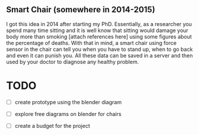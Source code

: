 Smart Chair (somewhere in 2014-2015)
---

I got this idea in 2014 after starting my PhD.
Essentially, as a researcher you spend many time sitting and it is well know 
that sitting would damage your body more than smoking [attach references here]
using some figures about the percentage of deaths.
With that in mind, a smart chair using force sensor in the chair can tell you 
when you have to stand up, when to go back and even it can punish you.
All these data can be saved in a server and then used by your doctor to diagnose 
any healthy problem.



# TODO

- [ ] create prototype using the blender diagram
- [ ] explore free diagrams on blender for chairs
- [ ] create a budget for the project



